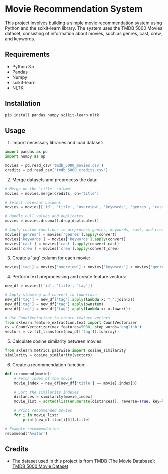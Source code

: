 # Movie Recommendation System

This project involves building a simple movie recommendation system using Python and the scikit-learn library. The system uses the TMDB 5000 Movies dataset, consisting of information about movies, such as genres, cast, crew, and keywords.

## Requirements
- Python 3.x
- Pandas
- Numpy
- scikit-learn
- NLTK

## Installation
```bash
pip install pandas numpy scikit-learn nltk
```

## Usage

1. Import necessary libraries and load dataset:

```python
import pandas as pd
import numpy as np

movies = pd.read_csv('tmdb_5000_movies.csv')
credits = pd.read_csv('tmdb_5000_credits.csv')
```

2. Merge datasets and preprocess the data:

```python
# Merge on the 'title' column
movies = movies.merge(credits, on='title')

# Select relevant columns
movies = movies[['id', 'title', 'overview', 'keywords', 'genres', 'cast', 'crew']]

# Handle null values and duplicates
movies = movies.dropna().drop_duplicates()

# Apply custom functions to preprocess genres, keywords, cast, and crew columns
movies['genres'] = movies['genres'].apply(convert)
movies['keywords'] = movies['keywords'].apply(convert)
movies['cast'] = movies['cast'].apply(convert_cast)
movies['crew'] = movies['crew'].apply(convert_crew)
```

3. Create a 'tag' column for each movie:

```python
movies['tag'] = movies['overview'] + movies['keywords'] + movies['genres'] + movies['cast'] + movies['crew']
```

4. Perform text preprocessing and create feature vectors:

```python
new_df = movies[['id', 'title', 'tag']]

# Apply stemming and convert to lowercase
new_df['tag'] = new_df['tag'].apply(lambda x: " ".join(x))
new_df['tag'] = new_df['tag'].apply(ownstem)
new_df['tag'] = new_df['tag'].apply(lambda x: x.lower())

# Use CountVectorizer to create feature vectors
from sklearn.feature_extraction.text import CountVectorizer
cv = CountVectorizer(max_features=5000, stop_words='english')
vectors = cv.fit_transform(new_df['tag']).toarray()
```

5. Calculate cosine similarity between movies:

```python
from sklearn.metrics.pairwise import cosine_similarity
similarity = cosine_similarity(vectors)
```

6. Create a recommendation function:

```python
def recommend(movie):
    # Fetch index of the movie
    movie_index = new_df[new_df['title'] == movie].index[0]

    # Sort the similarity indexes
    distances = similarity[movie_index]
    movie_list = sorted(list(enumerate(distances)), reverse=True, key=lambda x: x[1])[1:10]

    # Print recommended movies
    for i in movie_list:
        print(new_df.iloc[i[0]].title)

# Example recommendation
recommend('Avatar')
```

## Credits
- The dataset used in this project is from TMDB (The Movie Database): [TMDB 5000 Movie Dataset](https://www.kaggle.com/tmdb/tmdb-movie-metadata)

